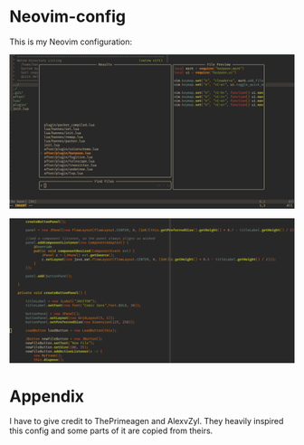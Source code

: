 # Neovim-config

This is my Neovim configuration: 

![Alt text](https://github.com/w8ste/Neovim-config/blob/main/general.png)

![Alt text](https://github.com/w8ste/Neovim-config/blob/main/code.png)

# Appendix 
I have to give credit to ThePrimeagen and AlexvZyl. They heavily inspired this config and some 
parts of it are copied from theirs.
